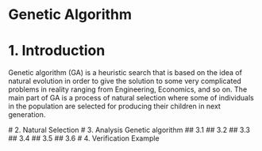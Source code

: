 # Genetic Algorithm
# 1. Introduction
Genetic algorithm (GA) is a heuristic search that is based on the idea of natural evolution in order to give the solution to some very complicated problems in reality ranging from Engineering, Economics, and so on. The main part of GA is a process of natural selection where some of individuals in the population are selected for producing their children in next generation. 
<p align="center">
  <https://github.com/MossyFighting/Optimization/blob/master/images/GA_general.png />
</p>
# 2. Natural Selection
# 3. Analysis Genetic algorithm
## 3.1
## 3.2
## 3.3
## 3.4
## 3.5
## 3.6
# 4. Verification Example
